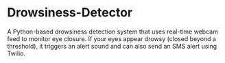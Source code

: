 # Drowsiness-Detector
A Python-based drowsiness detection system that uses real-time webcam feed to monitor eye closure. If your eyes appear drowsy (closed beyond a threshold), it triggers an alert sound and can also send an SMS alert using Twilio.
